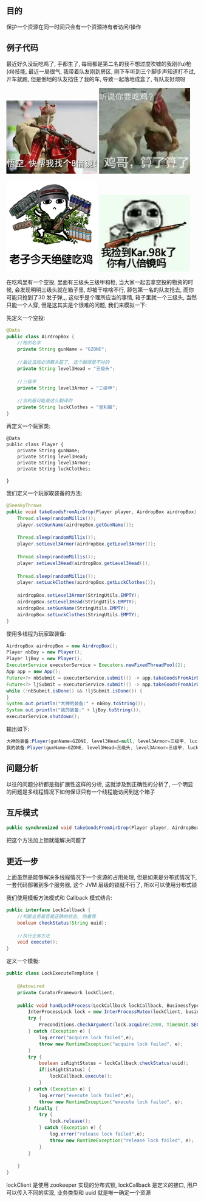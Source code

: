 ## 目的

保护一个资源在同一时间只会有一个资源持有者访问/操作

## 例子代码

最近好久没玩吃鸡了, 手都生了, 每局都是第二名的我不想过度吹嘘的我刚\(fu\)枪\(di\)技能, 最近一局很气, 我带着队友刚到房区, 刚下车听到三个脚步声知道打不过, 开车就跑, 但是倒地的队友挡住了我的车, 导致一起落地成盒了, 有队友好烦呀

![](/assets/2020053000.png) ![](/assets/2020053001.png)

![](/assets/2020053002.png)   ![](/assets/2020053003.png)

在吃鸡里有一个空投, 里面有三级头三级甲和枪, 当大家一起去拿空投的物资的时候, 会发现明明三级头就在箱子里, 却被干啥啥不行, 舔包第一名的队友抢去, 而你可能只抢到了30 发子弹,,, 这似乎是个理所应当的事情, 箱子里就一个三级头, 当然只能一个人穿, 但是这其实是个很难的问题, 我们来模拟一下:

先定义一个空投:

```java
@Data
public class AirdropBox {
    //枪的名字
    private String gunName = "GZONE";

    //最近法规必须戴头盔了, 这个翻译是不对的
    private String level3Head = "三级头";

    //三级甲
    private String level3Armor = "三级甲";

    //吉利服可能是这么翻译的
    private String luckClothes = "吉利服";
}
```

再定义一个玩家类:

```
@Data
public class Player {
    private String gunName;
    private String level3Head;
    private String level3Armor;
    private String luckClothes;

}
```

我们定义一个玩家取装备的方法:

```java
@SneakyThrows
public void takeGoodsFromAirDrop(Player player, AirdropBox airdropBox) {
    Thread.sleep(randomMillis());
    player.setGunName(airdropBox.getGunName());

    Thread.sleep(randomMillis());
    player.setLevel3Armor(airdropBox.getLevel3Armor());

    Thread.sleep(randomMillis());
    player.setLevel3Head(airdropBox.getLevel3Head());

    Thread.sleep(randomMillis());
    player.setLuckClothes(airdropBox.getLuckClothes());

    airdropBox.setLevel3Armor(StringUtils.EMPTY);
    airdropBox.setLevel3Head(StringUtils.EMPTY);
    airdropBox.setGunName(StringUtils.EMPTY);
    airdropBox.setLuckClothes(StringUtils.EMPTY);
}
```

使用多线程为玩家取装备:

```java
AirdropBox airdropBox = new AirdropBox();
Player nbBoy = new Player();
Player ljBoy = new Player();
ExecutorService executorService = Executors.newFixedThreadPool(2);
App app = new App();
Future<?> nbSubmit = executorService.submit(() -> app.takeGoodsFromAirDrop(nbBoy, airdropBox));
Future<?> ljSubmit = executorService.submit(() -> app.takeGoodsFromAirDrop(ljBoy, airdropBox));
while (!nbSubmit.isDone() && !ljSubmit.isDone()) {
}
System.out.println("大神的装备:" + nbBoy.toString());
System.out.println("我的装备:" + ljBoy.toString());
executorService.shutdown();
```

输出如下:

```java
大神的装备:Player(gunName=GZONE, level3Head=null, level3Armor=三级甲, luckClothes=null)
我的装备:Player(gunName=GZONE, level3Head=三级头, level3Armor=三级甲, luckClothes=吉利服)
```

## 问题分析

以往的问题分析都是指扩展性这样的分析, 这就涉及到正确性的分析了, 一个明显的问题是多线程情况下如何保证只有一个线程能访问到这个箱子

## 互斥模式

```java
public synchronized void takeGoodsFromAirDrop(Player player, AirdropBox airdropBox)
```

把这个方法加上锁就能解决问题了

## 更近一步

上面虽然是能够解决多线程情况下一个资源的占用处理, 但是如果是分布式情况下, 一套代码部署到多个服务器, 这个 JVM 层级的锁就不行了, 所以可以使用分布式锁

我们使用模板方法模式和 Callback 模式结合:

```java
public interface LockCallback {
    //判断业务是否是正确的状态, 防重等
    boolean checkStatus(String uuid);

    //执行业务方法
    void execute();
}
```

定义一个模板:

```java
public class LockExecuteTemplate {

    @Autowired
    private CuratorFramework lockClient;

    public void handLockProcess(LockCallback lockCallback, BusinessTypeLockEnum businessTypeLockEnum, String uuid) {
        InterProcessLock lock = new InterProcessMutex(lockClient, businessTypeLockEnum + uuid);
        try {
            Preconditions.checkArgument(lock.acquire(2000, TimeUnit.SECONDS));
        } catch (Exception e) {
            log.error("acquire lock failed",e);
            throw new RuntimeException("acquire lock failed", e);
        }
        try {
            boolean isRightStatus = lockCallback.checkStatus(uuid);
            if(isRightStatus) {
                lockCallback.execute();
            }
        } catch (Exception e) {
            log.error("execute lock failed",e);
            throw new RuntimeException("execute lock failed", e);
        } finally {
            try {
                lock.release();
            } catch (Exception e) {
                log.error("release lock failed",e);
                throw new RuntimeException("release lock failed", e);
            }
        }

    }
}
```

lockClient 是使用 zookeeper 实现的分布式锁, lockCallback 是定义的接口, 用户可以传入不同的实现, 业务类型和 uuid 就是唯一确定一个资源





